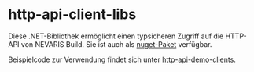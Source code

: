 # http-api-client-libs

Diese .NET-Bibliothek ermöglicht einen typsicheren Zugriff auf die HTTP-API von NEVARIS Build. Sie ist auch als [nuget-Paket](https://www.nuget.org/packages/Nevaris.Build.ClientApi/) verfügbar.

Beispielcode zur Verwendung findet sich unter [http-api-demo-clients](https://github.com/NEVARISBausoftwareGmbH/http-api-demo-clients).
